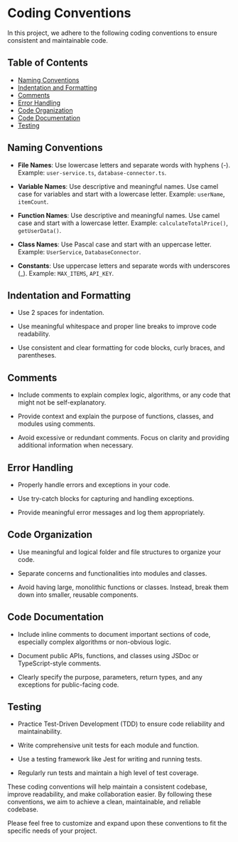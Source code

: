 # Coding Conventions

In this project, we adhere to the following coding conventions to ensure consistent and maintainable code.

## Table of Contents

- [Naming Conventions](#naming-conventions)
- [Indentation and Formatting](#indentation-and-formatting)
- [Comments](#comments)
- [Error Handling](#error-handling)
- [Code Organization](#code-organization)
- [Code Documentation](#code-documentation)
- [Testing](#testing)

## Naming Conventions

- **File Names**: Use lowercase letters and separate words with hyphens (-). Example: `user-service.ts`, `database-connector.ts`.

- **Variable Names**: Use descriptive and meaningful names. Use camel case for variables and start with a lowercase letter. Example: `userName`, `itemCount`.

- **Function Names**: Use descriptive and meaningful names. Use camel case and start with a lowercase letter. Example: `calculateTotalPrice()`, `getUserData()`.

- **Class Names**: Use Pascal case and start with an uppercase letter. Example: `UserService`, `DatabaseConnector`.

- **Constants**: Use uppercase letters and separate words with underscores (_). Example: `MAX_ITEMS`, `API_KEY`.

## Indentation and Formatting

- Use 2 spaces for indentation.

- Use meaningful whitespace and proper line breaks to improve code readability.

- Use consistent and clear formatting for code blocks, curly braces, and parentheses.

## Comments

- Include comments to explain complex logic, algorithms, or any code that might not be self-explanatory.

- Provide context and explain the purpose of functions, classes, and modules using comments.

- Avoid excessive or redundant comments. Focus on clarity and providing additional information when necessary.

## Error Handling

- Properly handle errors and exceptions in your code.

- Use try-catch blocks for capturing and handling exceptions.

- Provide meaningful error messages and log them appropriately.

## Code Organization

- Use meaningful and logical folder and file structures to organize your code.

- Separate concerns and functionalities into modules and classes.

- Avoid having large, monolithic functions or classes. Instead, break them down into smaller, reusable components.

## Code Documentation

- Include inline comments to document important sections of code, especially complex algorithms or non-obvious logic.

- Document public APIs, functions, and classes using JSDoc or TypeScript-style comments.

- Clearly specify the purpose, parameters, return types, and any exceptions for public-facing code.

## Testing

- Practice Test-Driven Development (TDD) to ensure code reliability and maintainability.

- Write comprehensive unit tests for each module and function.

- Use a testing framework like Jest for writing and running tests.

- Regularly run tests and maintain a high level of test coverage.

These coding conventions will help maintain a consistent codebase, improve readability, and make collaboration easier. By following these conventions, we aim to achieve a clean, maintainable, and reliable codebase.

Please feel free to customize and expand upon these conventions to fit the specific needs of your project.

